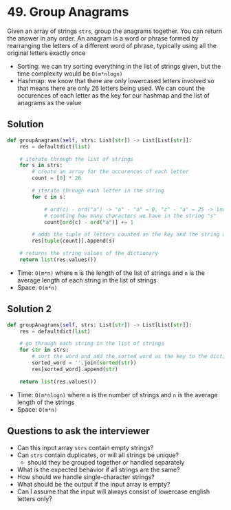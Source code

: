 # 49. Group Anagrams

Given an array of strings `strs`, group the anagrams together. You can return the answer in any order. An anagram is a word or phrase formed by rearranging the letters of a different word of phrase, typically using all the original letters exactly once

- Sorting: we can try sorting everything in the list of strings given, but the time complexity would be `O(m*nlogn)`
- Hashmap: we know that there are only lowercased letters involved so that means there are only 26 letters being used. We can count the occurences of each letter as the key for our hashmap and the list of anagrams as the value

## Solution

```python
def groupAnagrams(self, strs: List[str]) -> List[List[str]]:
    res = defaultdict(list)

    # iterate through the list of strings
    for s in strs:
        # create an array for the occurences of each letter
        count = [0] * 26

        # iterate through each letter in the string
        for c in s:

            # ord(c) - ord("a") -> "a" - "a" = 0, "z" - "a" = 25 -> indexes
            # counting how many characters we have in the string "s"
            count[ord(c) - ord("a")] += 1

        # adds the tuple of letters counted as the key and the string as the value
        res[tuple(count)].append(s)

    # returns the string values of the dictionary
    return list(res.values())
```

- Time: `O(m*n)` where `m` is the length of the list of strings and `n` is the average length of each string in the list of strings
- Space: `O(m*n)`

## Solution 2

```python
def groupAnagrams(self, strs: List[str]) -> List[List[str]]:
    res = defaultdict(list)

    # go through each string in the list of strings
    for str in strs:
        # sort the word and add the sorted word as the key to the dictionary and assign it to the actual string
        sorted_word = ''.join(sorted(str))
        res[sorted_word].append(str)

    return list(res.values())
```

- Time: `O(m*nlogn)` where `m` is the number of strings and `n` is the average length of the strings
- Space: `O(m*n)`

## Questions to ask the interviewer

- Can this input array `strs` contain empty strings?
- Can `strs` contain duplicates, or will all strings be unique?
  - should they be grouped together or handled separately
- What is the expected behavior if all strings are the same?
- How should we handle single-character strings?
- What should be the output if the input array is empty?
- Can I assume that the input will always consist of lowercase english letters only?
